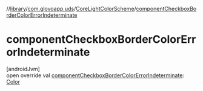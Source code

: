 //[library](../../../index.md)/[com.glovoapp.uds](../index.md)/[CoreLightColorScheme](index.md)/[componentCheckboxBorderColorErrorIndeterminate](component-checkbox-border-color-error-indeterminate.md)

# componentCheckboxBorderColorErrorIndeterminate

[androidJvm]\
open override val [componentCheckboxBorderColorErrorIndeterminate](component-checkbox-border-color-error-indeterminate.md): [Color](https://developer.android.com/reference/kotlin/androidx/compose/ui/graphics/Color.html)
